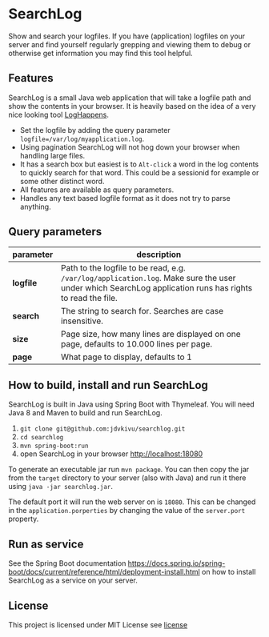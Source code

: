 # SearchLog
Show and search your logfiles. If you have (application) logfiles on your server and find yourself regularly grepping and viewing them to debug or otherwise get information you may find this tool helpful.

## Features
SearchLog is a small Java web application that will take a logfile path and show the contents in your browser. It is heavily based on the idea of a very nice looking tool [LogHappens](https://loghappens.com/).

* Set the logfile by adding the query parameter `logfile=/var/log/myapplication.log`.
* Using pagination SearchLog will not hog down your browser when handling large files.
* It has a search box but easiest is to `Alt-click` a word in the log contents to quickly search for that word. This could be a sessionid for example or some other distinct word.
* All features are available as query parameters.
* Handles any text based logfile format as it does not try to parse anything.

## Query parameters

parameter | description
----------|------------
**logfile** | Path to the logfile to be read, e.g. `/var/log/application.log`. Make sure the user under which SearchLog application runs has rights to read the file.
**search** | The string to search for. Searches are case insensitive.
**size** | Page size, how many lines are displayed on one page, defaults to 10.000 lines per page.
**page** | What page to display, defaults to 1


## How to build, install and run SearchLog
SearchLog is built in Java using Spring Boot with Thymeleaf. You will need Java 8 and Maven to build and run SearchLog. 

1. `git clone git@github.com:jdvkivu/searchlog.git`
1. `cd searchlog`
1. `mvn spring-boot:run`
1. open SearchLog in your browser <http://localhost:18080>

To generate an executable jar run `mvn package`. You can then copy the jar from the `target` directory to your server (also with Java) and run it there using `java -jar searchlog.jar`.

The default port it will run the web server on is `18080`. This can be changed in the `application.porperties` by changing the value of the `server.port` property.

## Run as service
See the Spring Boot documentation <https://docs.spring.io/spring-boot/docs/current/reference/html/deployment-install.html> on how to install SearchLog as a service on your server.

## License
This project is licensed under MIT License see [license](LICENSE)
